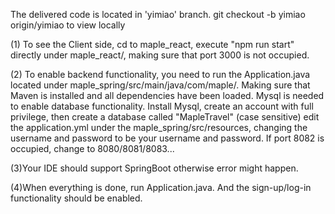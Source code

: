 The delivered code is located in 'yimiao' branch.
git checkout -b yimiao origin/yimiao to view locally  

(1) To see the Client side, cd to maple_react, execute
"npm run start" directly under maple_react/, making sure that port 3000 is not occupied.  

(2) To enable backend functionality, you need to run the Application.java located under 
maple_spring/src/main/java/com/maple/. Making sure that Maven is installed and all dependencies have been loaded.
Mysql is needed to enable database functionality. Install Mysql, create an account with full privilege, then create a database called "MapleTravel" (case sensitive)
edit the application.yml under the maple_spring/src/resources, changing the username and password to be your username and password. If port 8082 is occupied, change to 8080/8081/8083...  
 
(3)Your IDE should support SpringBoot otherwise error might happen.  

(4)When everything is done, run Application.java. And the sign-up/log-in functionality should be enabled.





